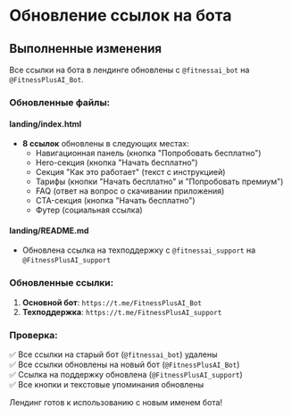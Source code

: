 # Обновление ссылок на бота

## Выполненные изменения

Все ссылки на бота в лендинге обновлены с `@fitnessai_bot` на `@FitnessPlusAI_Bot`.

### Обновленные файлы:

#### landing/index.html
- **8 ссылок** обновлены в следующих местах:
  - Навигационная панель (кнопка "Попробовать бесплатно")
  - Hero-секция (кнопка "Начать бесплатно")
  - Секция "Как это работает" (текст с инструкцией)
  - Тарифы (кнопки "Начать бесплатно" и "Попробовать премиум")
  - FAQ (ответ на вопрос о скачивании приложения)
  - CTA-секция (кнопка "Начать бесплатно")
  - Футер (социальная ссылка)

#### landing/README.md
- Обновлена ссылка на техподдержку с `@fitnessai_support` на `@FitnessPlusAI_support`

### Обновленные ссылки:

1. **Основной бот**: `https://t.me/FitnessPlusAI_Bot`
2. **Техподдержка**: `https://t.me/FitnessPlusAI_support`

### Проверка:

✅ Все ссылки на старый бот (`@fitnessai_bot`) удалены  
✅ Все ссылки обновлены на новый бот (`@FitnessPlusAI_Bot`)  
✅ Ссылка на поддержку обновлена (`@FitnessPlusAI_support`)  
✅ Все кнопки и текстовые упоминания обновлены  

Лендинг готов к использованию с новым именем бота!
